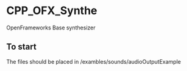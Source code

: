 # CPP_OFX_Synthe
OpenFrameworks Base synthesizer 

## To start
The files should be placed in <OFX DIR>/exambles/sounds/audioOutputExample

